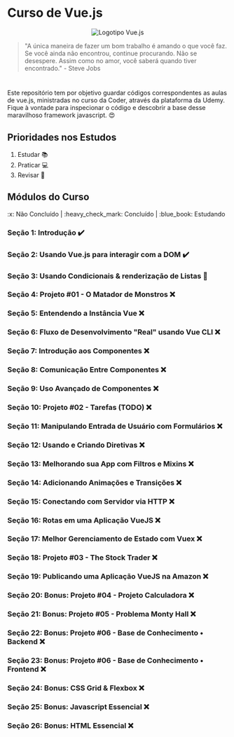 # Curso de Vue.js

<p align="center">
    <img src="https://3lhowb48prep40031529g5yj-wpengine.netdna-ssl.com/wp-content/uploads/2019/10/logo-vuejs-min.png" alt="Logotipo Vue.js">
</p>

> "A única maneira de fazer um bom trabalho é amando o que você faz. Se você ainda não encontrou, continue procurando. Não se desespere. Assim como no amor, você saberá quando tiver encontrado." - Steve Jobs

#

Este repositório tem por objetivo guardar códigos correspondentes as aulas de vue.js, ministradas no curso da Coder, através da plataforma da Udemy.
Fique à vontade para inspecionar o código e descobrir a base desse maravilhoso framework javascript. :heart_eyes:

## Prioridades nos Estudos
1. Estudar :books:
2. Praticar :computer:
3. Revisar :open_book:

## Módulos do Curso

<p>
    :x: Não Concluído | :heavy_check_mark: Concluído | :blue_book: Estudando
</p>

### Seção 1: Introdução :heavy_check_mark:
### Seção 2: Usando Vue.js para interagir com a DOM :heavy_check_mark:
### Seção 3: Usando Condicionais & renderização de Listas :blue_book:
### Seção 4: Projeto #01 - O Matador de Monstros :x:
### Seção 5: Entendendo a Instância Vue :x:
### Seção 6: Fluxo de Desenvolvimento "Real" usando Vue CLI :x:
### Seção 7: Introdução aos Componentes :x:
### Seção 8: Comunicação Entre Componentes :x:
### Seção 9: Uso Avançado de Componentes :x:
### Seção 10: Projeto #02 - Tarefas (TODO) :x:
### Seção 11: Manipulando Entrada de Usuário com Formulários :x:
### Seção 12: Usando e Criando Diretivas :x:
### Seção 13: Melhorando sua App com Filtros e Mixins :x:
### Seção 14: Adicionando Animações e Transições :x:
### Seção 15: Conectando com Servidor via HTTP :x:
### Seção 16: Rotas em uma Aplicação VueJS :x:
### Seção 17: Melhor Gerenciamento de Estado com Vuex :x:
### Seção 18: Projeto #03 - The Stock Trader :x:
### Seção 19: Publicando uma Aplicação VueJS na Amazon :x:
### Seção 20: Bonus: Projeto #04 - Projeto Calculadora :x:
### Seção 21: Bonus: Projeto #05 - Problema Monty Hall :x:
### Seção 22: Bonus: Projeto #06 - Base de Conhecimento • Backend :x:
### Seção 23: Bonus: Projeto #06 - Base de Conhecimento • Frontend :x:
### Seção 24: Bonus: CSS Grid & Flexbox :x:
### Seção 25: Bonus: Javascript Essencial :x:
### Seção 26: Bonus: HTML Essencial :x:
